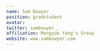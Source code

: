 ```yaml
---
name: Sam Bowyer
position: gradstudent
avatar: 
twitter: sambowyer__
affiliation: Mengyue Yang's Group
website: www.sambowyer.com
---
```

